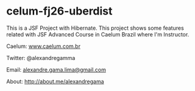 celum-fj26-uberdist
====================

This is a JSF Project with Hibernate. This project shows some features related with JSF Advanced Course in Caelum Brazil where I'm Instructor.

Caelum: www.caelum.com.br

Twitter: @alexandregamma

Email: alexandre.gama.lima@gmail.com

About: http://about.me/alexandregama



